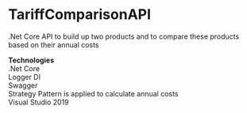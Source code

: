 # TariffComparisonAPI
.Net Core API to build up two products and to compare these products based on their annual costs

<b>Technologies</b>
  <br>.Net Core
  <br>Logger DI
  <br>Swagger
  <br>Strategy Pattern is applied to calculate annual costs
  <br>Visual Studio 2019


